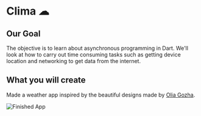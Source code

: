 


# Clima ☁

## Our Goal

The objective  is to learn about asynchronous programming in Dart. We'll look at how to carry out time consuming tasks such as getting device location and networking to get data from the internet. 


## What you will create

Made a  weather app inspired by the beautiful designs made by [Olia Gozha](https://dribbble.com/shots/4663154-).

![Finished App](https://github.com/londonappbrewery/Images/blob/master/clima-demo.gif)

